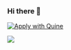 ### Hi there 👋

<a href="http://localhost:3000/apply/53082289" target="_blank" rel="noopener">![Apply with Quine]([http://localhost:3000/images/awq-btn.png](https://camo.githubusercontent.com/cf3a1cea2c2baf8addc4d44244bf6bdef1fd0a5c4174aaa801c9906522cc751d/68747470733a2f2f7175696e652e73682f696d616765732f6177712d62746e2e706e67))</a>

<!--
**orangecoloured/orangecoloured** is a ✨ _special_ ✨ repository because its `README.md` (this file) appears on your GitHub profile.

Here are some ideas to get you started:

- 🔭 I’m currently working on ...
- 🌱 I’m currently learning ...
- 👯 I’m looking to collaborate on ...
- 🤔 I’m looking for help with ...
- 💬 Ask me about ...
- 📫 How to reach me: ...
- 😄 Pronouns: ...
- ⚡ Fun fact: ...
-->

![](https://hit.yhype.me/github/profile?user_id=3314891)
